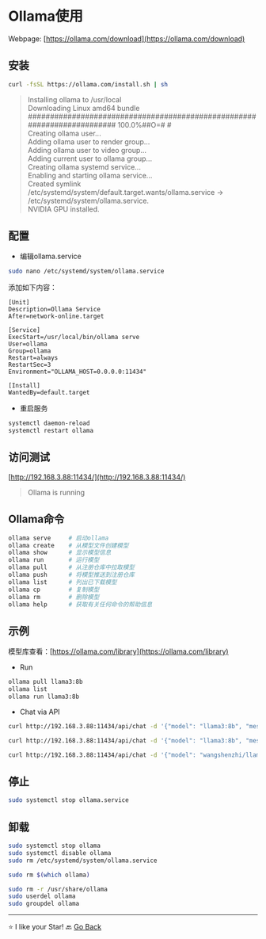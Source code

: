 # Ollama使用

Webpage: [https://ollama.com/download](https://ollama.com/download)

## 安装

```bash
curl -fsSL https://ollama.com/install.sh | sh
```

> Installing ollama to /usr/local \
Downloading Linux amd64 bundle \
######################################################################## 100.0%##O=#  # \
Creating ollama user... \
Adding ollama user to render group... \
Adding ollama user to video group... \
Adding current user to ollama group... \
Creating ollama systemd service... \
Enabling and starting ollama service... \
Created symlink /etc/systemd/system/default.target.wants/ollama.service → /etc/systemd/system/ollama.service. \
NVIDIA GPU installed.

## 配置

- 编辑ollama.service

```bash
sudo nano /etc/systemd/system/ollama.service
```

添加如下内容：

```
[Unit]
Description=Ollama Service
After=network-online.target

[Service]
ExecStart=/usr/local/bin/ollama serve
User=ollama
Group=ollama
Restart=always
RestartSec=3
Environment="OLLAMA_HOST=0.0.0.0:11434"

[Install]
WantedBy=default.target
```

- 重启服务

```bash
systemctl daemon-reload
systemctl restart ollama
```

## 访问测试

[http://192.168.3.88:11434/](http://192.168.3.88:11434/)

> Ollama is running

## Ollama命令

```bash
ollama serve     # 启动ollama
ollama create    # 从模型文件创建模型
ollama show      # 显示模型信息
ollama run       # 运行模型
ollama pull      # 从注册仓库中拉取模型
ollama push      # 将模型推送到注册仓库
ollama list      # 列出已下载模型
ollama cp        # 复制模型
ollama rm        # 删除模型
ollama help      # 获取有关任何命令的帮助信息
```

## 示例

模型库查看：[https://ollama.com/library](https://ollama.com/library)

- Run

```bash
ollama pull llama3:8b
ollama list
ollama run llama3:8b
```

- Chat via API

```bash
curl http://192.168.3.88:11434/api/chat -d '{"model": "llama3:8b", "messages": [{ "role": "user", "content": "你好啊"}]}'

curl http://192.168.3.88:11434/api/chat -d '{"model": "llama3:8b", "messages": [{"role": "system", "content": "你是一个乐于助人的AI助手。"}, {"role": "user", "content": "你好啊"}], "stream": false}'

curl http://192.168.3.88:11434/api/chat -d '{"model": "wangshenzhi/llama3-8b-chinese-chat-ollama-q4:latest", "messages": [{"role": "system", "content": "你是奥特曼。"}, {"role": "user", "content": "你好，介绍一下你自己。"}], "stream": false}'
```

## 停止

```bash
sudo systemctl stop ollama.service
```

## 卸载

```bash
sudo systemctl stop ollama
sudo systemctl disable ollama
sudo rm /etc/systemd/system/ollama.service

sudo rm $(which ollama)

sudo rm -r /usr/share/ollama
sudo userdel ollama
sudo groupdel ollama
```

***
⭐ I like your Star!
🔙 [Go Back](README.md)
